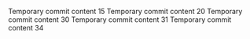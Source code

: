 Temporary commit content 15
Temporary commit content 20
Temporary commit content 30
Temporary commit content 31
Temporary commit content 34

